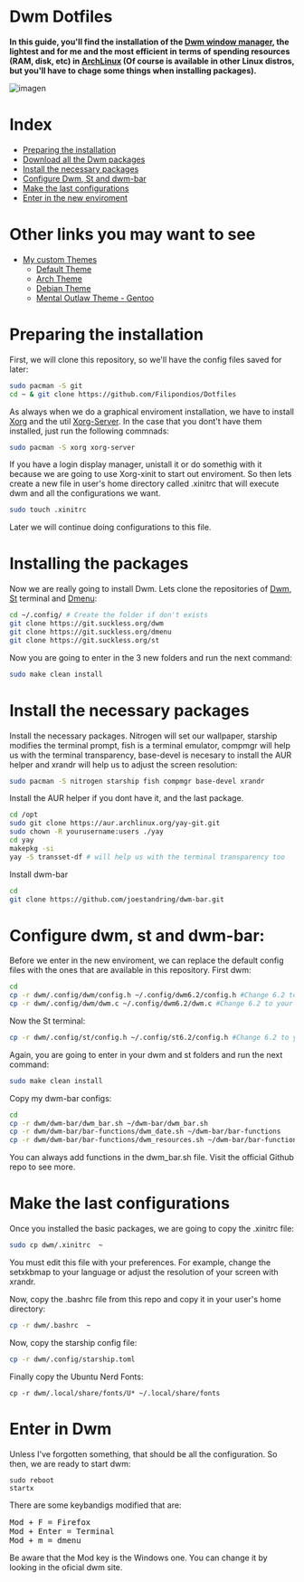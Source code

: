 # Dwm Dotfiles
<b>In this guide, you'll find the installation of the <a href="https://wiki.archlinux.org/title/dwm">Dwm window manager</a>, the lightest and for me and the most efficient in terms of spending resources (RAM, disk, etc) in <a href="https://es.wikipedia.org/wiki/Arch_Linux">ArchLinux</a> (Of course is available in other Linux distros, but you'll have to chage some things when installing packages).</b>
<br>

![imagen](https://user-images.githubusercontent.com/91225771/177217238-6834a696-3089-412f-be61-f0cf5bca8709.png)

# Index
- <a href="#pre">Preparing the installation</a>
- <a href="#dnw">Download all the Dwm packages</a>
- <a href="#pak">Install the necessary packages</a>
- <a href="#conf">Configure Dwm, St and dwm-bar</a>
- <a href="#lastc">Make the last configurations</a>
- <a href="#start">Enter in the new enviroment</a>

# Other links you may want to see
- <a href="https://github.com/Filipondios/dwm/tree/main/.themes">My custom Themes</a>
  - <a href="https://github.com/Filipondios/dwm/blob/main/.themes/Default.md">Default Theme</a>
  - <a href="https://github.com/Filipondios/dwm/blob/main/.themes/Arch-Derivates.md">Arch Theme</a>
  - <a href="https://github.com/Filipondios/dwm/blob/main/.themes/Debian.md">Debian Theme</a>
  - <a href="https://github.com/Filipondios/dwm/blob/main/.themes/Outlaw%20Theme.md">Mental Outlaw Theme - Gentoo</a>

<a name="pre"></a>
# Preparing the installation
First, we will clone this repository, so we'll have the config files saved for later:
```bash
sudo pacman -S git
cd ~ & git clone https://github.com/Filipondios/Dotfiles 
```
As always when we do a graphical enviroment installation, we have to install <a href="https://wiki.archlinux.org/title/xorg">Xorg</a> and the util <a href="https://archlinux.org/packages/extra/x86_64/xorg-server/">Xorg-Server</a>. In the case that you dont't have them installed, just run the following commnads:
```bash
sudo pacman -S xorg xorg-server 
```
If you have a login display manager, unistall it or do somethig with it because we are going to use Xorg-xinit to start out enviroment. So then lets create a new file in user's home directory called .xinitrc that will execute dwm and all the configurations we want.
```bash
sudo touch .xinitrc 
```
Later we will continue doing configurations to this file.

<a name="dnw"></a>
# Installing the packages
Now we are really going to install Dwm. Lets clone the repositories of <a href="https://dwm.suckless.org/">Dwm</a>, <a href="https://st.suckless.org/">St</a> terminal and <a href="https://tools.suckless.org/dmenu/">Dmenu</a>:
```bash
cd ~/.config/ # Create the folder if don't exists 
git clone https://git.suckless.org/dwm
git clone https://git.suckless.org/dmenu
git clone https://git.suckless.org/st
```
Now you are going to enter in the 3 new folders and run the next command:
```bash
sudo make clean install
```

<a name="pak"></a>
# Install the necessary packages
Install the necessary packages. Nitrogen will set our wallpaper, starship modifies the terminal prompt, fish is a terminal emulator, compmgr will help us with the terminal transparency, base-devel is necesary to install the AUR helper and xrandr will help us to adjust the screen resolution:
```bash
sudo pacman -S nitrogen starship fish compmgr base-devel xrandr
```

Install the AUR helper if you dont have it, and the last package.
```bash
cd /opt
sudo git clone https://aur.archlinux.org/yay-git.git
sudo chown -R yourusername:users ./yay
cd yay
makepkg -si
yay -S transset-df # will help us with the terminal transparency too
```

Install dwm-bar
```bash
cd 
git clone https://github.com/joestandring/dwm-bar.git
```

<a name="conf"></a>
# Configure dwm, st and dwm-bar:
Before we enter in the new enviroment, we can replace the default config files with the ones that are available in this repository. First dwm:
```bash
cd
cp -r dwm/.config/dwm/config.h ~/.config/dwm6.2/config.h #Change 6.2 to your dwm version
cp -r dwm/.config/dwm/dwm.c ~/.config/dwm6.2/dwm.c #Change 6.2 to your dwm version
```
Now the St terminal:
```bash
cp -r dwm/.config/st/config.h ~/.config/st6.2/config.h #Change 6.2 to your dwm version
```

Again, you are going to enter in your dwm and st folders and run the next command:
```bash
sudo make clean install
```

Copy my dwm-bar configs:
```bash
cd
cp -r dwm/dwm-bar/dwm_bar.sh ~/dwm-bar/dwm_bar.sh
cp -r dwm/dwm-bar/bar-functions/dwm_date.sh ~/dwm-bar/bar-functions
cp -r dwm/dwm-bar/bar-functions/dwm_resources.sh ~/dwm-bar/bar-functions
```
You can always add functions in the dwm_bar.sh file. Visit the official Github repo to see more.

<a name="lastc"></a>
# Make the last configurations
Once you installed the basic packages, we are going to copy the .xinitrc file:
```bash
sudo cp dwm/.xinitrc  ~
```
You must edit this file with your preferences. For example, change the setxkbmap to your language or adjust the resolution of your screen with xrandr.

Now, copy the .bashrc file from this repo and copy it in your user's home directory:
```bash
cp -r dwm/.bashrc  ~
```

Now, copy the starship config file:
```bash
cp -r dwm/.config/starship.toml
```

Finally copy the Ubuntu Nerd Fonts:
```
cp -r dwm/.local/share/fonts/U* ~/.local/share/fonts
```

<a name="start"></a>
# Enter in Dwm
Unless I've forgotten something, that should be all the configuration. So then, we are ready to start dwm:
```
sudo reboot
startx
```

There are some keybandigs modified that are:
<pre>
Mod + F = Firefox
Mod + Enter = Terminal
Mod + m = dmenu
</pre>
Be aware that the Mod key is the Windows one. You can change it by looking in the oficial dwm site.
